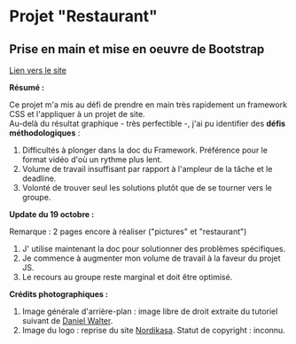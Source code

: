 # Projet "Restaurant" 
## Prise en main et mise en oeuvre de Bootstrap  

[Lien vers le site](https://rapphi.github.io/restaurant-css-framework/) 

**Résumé :**  

Ce projet m'a mis au défi de prendre en main très rapidement un framework CSS et l'appliquer à un projet de site.  
Au-delà du résultat graphique - très perfectible -, j'ai pu identifier des **défis méthodologiques** :  
1. Difficultés à plonger dans la doc du Framework. Préférence pour le format vidéo d'où un rythme plus lent.
2. Volume de travail insuffisant par rapport à l'ampleur de la tâche et le deadline.
3. Volonté de trouver seul les solutions plutôt que de se tourner vers le groupe.  
  
**Update du 19 octobre :**  

Remarque : 2 pages encore à réaliser ("pictures" et "restaurant")  
 
1. J' utilise maintenant la doc pour solutionner des problèmes spécifiques.
2. Je commence à augmenter mon volume de travail à la faveur du projet JS.
3. Le recours au groupe reste marginal et doit être optimisé.

**Crédits photographiques :**  
1. Image générale d'arrière-plan : image libre de droit extraite du tutoriel suivant de [Daniel Walter](https://www.youtube.com/watch?v=C5QFHp1oAws).
2. Image du logo : reprise du site [Nordikasa](https://nordikasa.com/etoile-du-nord/). Statut de copyright : inconnu.

